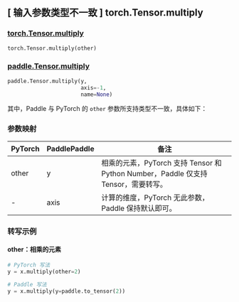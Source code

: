 ## [ 输入参数类型不一致 ] torch.Tensor.multiply

### [torch.Tensor.multiply](https://pytorch.org/docs/stable/generated/torch.Tensor.multiply.html)

```python
torch.Tensor.multiply(other)
```

### [paddle.Tensor.multiply](https://www.paddlepaddle.org.cn/documentation/docs/zh/develop/api/paddle/Tensor_cn.html#multiply-y-axis-1-name-none)

```python
paddle.Tensor.multiply(y,
                       axis=-1,
                       name=None)
```

其中，Paddle 与 PyTorch 的 `other` 参数所支持类型不一致，具体如下：

### 参数映射

| PyTorch       | PaddlePaddle | 备注                                             |
| ------------- | ------------ | ----------------------------------------------- |
| other         | y            | 相乘的元素，PyTorch 支持 Tensor 和 Python Number，Paddle 仅支持 Tensor，需要转写。                       |
| -             | axis         | 计算的维度，PyTorch 无此参数， Paddle 保持默认即可。|

### 转写示例
#### other：相乘的元素
```python
# PyTorch 写法
y = x.multiply(other=2)

# Paddle 写法
y = x.multiply(y=paddle.to_tensor(2))
```
